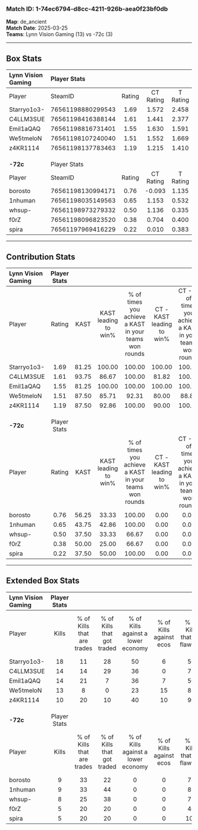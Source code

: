### Match ID: 1-74ec6794-d8cc-4211-926b-aea0f23bf0db  
**Map**: de_ancient  
**Match Date**: 2025-03-25  
**Teams**: Lynn Vision Gaming (13) vs -72c (3)  

---  

## Box Stats  

| **Lynn Vision Gaming** | Player Stats      |        |           |          |       |       |       |         |        |      |     |
| :- | :- | :-: | :-: | :-: | :-: | :-: | :-: | :-: | :-: | :-: | :-: |
| Player                 | SteamID           | Rating | CT Rating | T Rating | KAST  |  ADR  | Kills | Assists | Deaths | K/D  | HS% |
| Starryo1o3-            | 76561198880299543 |  1.69  |   1.572   |  2.458   | 81.25 | 106.1 |  18   |    4    |   9    | 2.00 | 38  |
| C4LLM3SUE              | 76561198416388144 |  1.61  |   1.441   |  2.377   | 93.75 | 95.9  |  14   |    5    |   7    | 2.00 | 71  |
| Emil1aQAQ              | 76561198816731401 |  1.55  |   1.630   |  1.591   | 81.25 | 101.5 |  14   |    7    |   7    | 2.00 | 57  |
| We5tmeloN              | 76561198107240040 |  1.51  |   1.552   |  1.669   | 87.50 | 89.0  |  13   |    4    |   6    | 2.17 | 69  |
| z4KR1114               | 76561198137783463 |  1.19  |   1.215   |  1.410   | 87.50 | 52.1  |  10   |    3    |   7    | 1.43 | 30  |
|                        |                   |        |           |          |       |       |       |         |        |      |     |
|                        |                   |        |           |          |       |       |       |         |        |      |     |
|                        |                   |        |           |          |       |       |       |         |        |      |     |
| **-72c**               | Player Stats      |        |           |          |       |       |       |         |        |      |     |
| Player                 | SteamID           | Rating | CT Rating | T Rating | KAST  |  ADR  | Kills | Assists | Deaths | K/D  | HS% |
| borosto                | 76561198130994171 |  0.76  |  -0.093   |  1.135   | 56.25 | 66.1  |   9   |    4    |   13   | 0.69 | 77  |
| 1nhuman                | 76561198035149563 |  0.65  |   1.153   |  0.532   | 43.75 | 62.9  |   9   |    3    |   13   | 0.69 | 100 |
| whsup-                 | 76561198973279332 |  0.50  |   1.136   |  0.335   | 37.50 | 59.4  |   8   |    1    |   14   | 0.57 | 50  |
| f0rZ                   | 76561198096823520 |  0.38  |   0.704   |  0.400   | 50.00 | 43.6  |   5   |    1    |   14   | 0.36 | 60  |
| spira                  | 76561197969416229 |  0.22  |   0.010   |  0.383   | 37.50 | 34.6  |   5   |    1    |   15   | 0.33 | 80  |
---  

## Contribution Stats  

| **Lynn Vision Gaming** | Player Stats |       |                      |                                                        |                           |                                                             |                          |                                                            |
| :- | :-: | :-: | :-: | :-: | :-: | :-: | :-: | :-: |
| Player                 |    Rating    | KAST  | KAST leading to win% | % of times you achieve a KAST in your teams won rounds | CT - KAST leading to win% | CT - % of times you achieve a KAST in your teams won rounds | T - KAST leading to win% | T - % of times you achieve a KAST in your teams won rounds |
| Starryo1o3-            |     1.69     | 81.25 |        100.00        |                         100.00                         |          100.00           |                           100.00                            |          100.00          |                           100.00                           |
| C4LLM3SUE              |     1.61     | 93.75 |        86.67         |                         100.00                         |           81.82           |                           100.00                            |          100.00          |                           100.00                           |
| Emil1aQAQ              |     1.55     | 81.25 |        100.00        |                         100.00                         |          100.00           |                           100.00                            |          100.00          |                           100.00                           |
| We5tmeloN              |     1.51     | 87.50 |        85.71         |                         92.31                          |           80.00           |                            88.89                            |          100.00          |                           100.00                           |
| z4KR1114               |     1.19     | 87.50 |        92.86         |                         100.00                         |           90.00           |                           100.00                            |          100.00          |                           100.00                           |
|                        |              |       |                      |                                                        |                           |                                                             |                          |                                                            |
|                        |              |       |                      |                                                        |                           |                                                             |                          |                                                            |
|                        |              |       |                      |                                                        |                           |                                                             |                          |                                                            |
| **-72c**               | Player Stats |       |                      |                                                        |                           |                                                             |                          |                                                            |
| Player                 |    Rating    | KAST  | KAST leading to win% | % of times you achieve a KAST in your teams won rounds | CT - KAST leading to win% | CT - % of times you achieve a KAST in your teams won rounds | T - KAST leading to win% | T - % of times you achieve a KAST in your teams won rounds |
| borosto                |     0.76     | 56.25 |        33.33         |                         100.00                         |           0.00            |                            0.00                             |          37.50           |                           100.00                           |
| 1nhuman                |     0.65     | 43.75 |        42.86         |                         100.00                         |           0.00            |                            0.00                             |          60.00           |                           100.00                           |
| whsup-                 |     0.50     | 37.50 |        33.33         |                         66.67                          |           0.00            |                            0.00                             |          50.00           |                           66.67                            |
| f0rZ                   |     0.38     | 50.00 |        25.00         |                         66.67                          |           0.00            |                            0.00                             |          40.00           |                           66.67                            |
| spira                  |     0.22     | 37.50 |        50.00         |                         100.00                         |           0.00            |                            0.00                             |          60.00           |                           100.00                           |
---  

## Extended Box Stats  

| **Lynn Vision Gaming** | Player Stats |                            |                            |                                    |                         |                              |                                 |        |                             |                                     |                          |                               |                            |
| :- | :-: | :-: | :-: | :-: | :-: | :-: | :-: | :-: | :-: | :-: | :-: | :-: | :-: |
| Player                 |    Kills     | % of Kills that are trades | % of Kills that got traded | % of Kills against a lower economy | % of Kills against ecos | % of Kills that are flawless | % of Kills that are close duels | Deaths | % of Deaths that get traded | % of Deaths against a lower economy | % of Deaths against ecos | % of Deaths that are flawless | % of Deaths that are close |
| Starryo1o3-            |      18      |             11             |             28             |                 50                 |            6            |              56              |               11                |   9    |             33              |                 44                  |            0             |              89               |             0              |
| C4LLM3SUE              |      14      |             14             |             29             |                 36                 |            0            |              71              |                0                |   7    |             29              |                 29                  |            0             |              100              |             0              |
| Emil1aQAQ              |      14      |             21             |             7              |                 36                 |            7            |              50              |                7                |   7    |             29              |                 43                  |            0             |              71               |             0              |
| We5tmeloN              |      13      |             8              |             0              |                 23                 |           15            |              85              |                0                |   6    |             33              |                 50                  |            0             |              33               |             17             |
| z4KR1114               |      10      |             20             |             10             |                 40                 |           10            |              90              |                0                |   7    |             29              |                 57                  |            0             |              86               |             0              |
|                        |              |                            |                            |                                    |                         |                              |                                 |        |                             |                                     |                          |                               |                            |
|                        |              |                            |                            |                                    |                         |                              |                                 |        |                             |                                     |                          |                               |                            |
|                        |              |                            |                            |                                    |                         |                              |                                 |        |                             |                                     |                          |                               |                            |
| **-72c**               | Player Stats |                            |                            |                                    |                         |                              |                                 |        |                             |                                     |                          |                               |                            |
| Player                 |    Kills     | % of Kills that are trades | % of Kills that got traded | % of Kills against a lower economy | % of Kills against ecos | % of Kills that are flawless | % of Kills that are close duels | Deaths | % of Deaths that get traded | % of Deaths against a lower economy | % of Deaths against ecos | % of Deaths that are flawless | % of Deaths that are close |
| borosto                |      9       |             33             |             22             |                 0                  |            0            |              78              |                0                |   13   |             23              |                  8                  |            0             |              92               |             8              |
| 1nhuman                |      9       |             33             |             44             |                 0                  |            0            |              89              |                0                |   13   |              8              |                  0                  |            0             |              62               |             8              |
| whsup-                 |      8       |             25             |             38             |                 0                  |            0            |              75              |               13                |   14   |             14              |                  7                  |            0             |              64               |             7              |
| f0rZ                   |      5       |             20             |             20             |                 0                  |            0            |              40              |                0                |   14   |             21              |                  0                  |            0             |              64               |             0              |
| spira                  |      5       |             20             |             20             |                 0                  |            0            |             100              |                0                |   15   |             13              |                  0                  |            0             |              73               |             0              |
